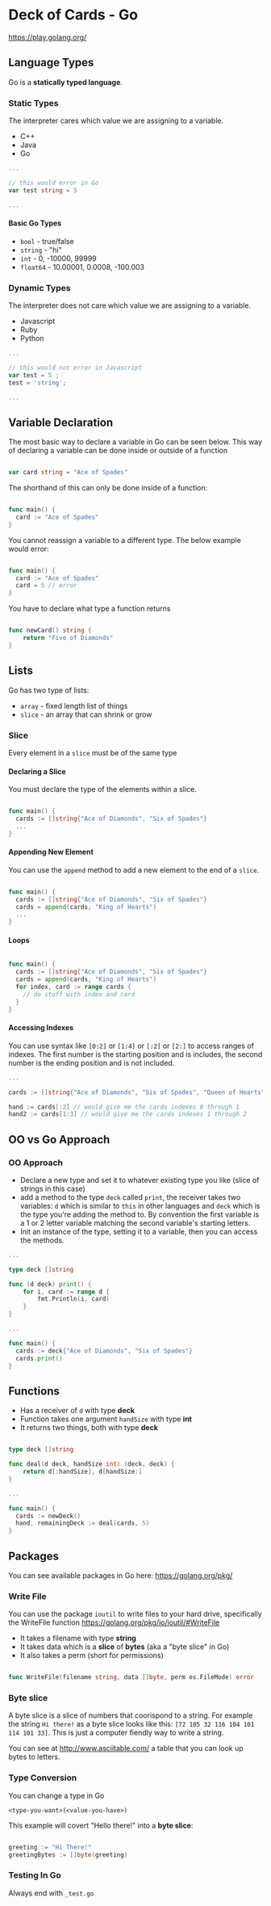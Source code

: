 # Deck of Cards - Go

https://play.golang.org/

## Language Types

Go is a **statically typed language**.

### **Static Types**

The interpreter cares which value we are assigning to a variable.

* C++
* Java
* Go

```go
...

// this would error in Go
var test string = 5 

...
```

#### Basic Go Types

* `bool` - true/false
* `string` - "hi"
* `int` - 0, -10000, 99999
* `float64` - 10.00001, 0.0008, -100.003

### **Dynamic Types**

The interpreter does not care which value we are assigning to a variable.

* Javascript
* Ruby
* Python


```javascript
...

// this would not error in Javascript
var test = 5 ;
test = 'string';

...
```

## Variable Declaration

The most basic way to declare a variable in Go can be seen below. This way of declaring a variable can be done inside or outside of a function

```go

var card string = "Ace of Spades"

```

The shorthand of this can only be done inside of a function:

```go

func main() {
  card := "Ace of Spades"
}

```

You cannot reassign a variable to a different type. The below example would error:

```go

func main() {
  card := "Ace of Spades"
  card = 5 // error
}

```

You have to declare what type a function returns

```go

func newCard() string {
	return "Five of Diamonds"
}

```

## Lists

Go has two type of lists:

* `array` - fixed length list of things
* `slice` - an array that can shrink or grow


### Slice

Every element in a `slice` must be of the same type

#### Declaring a Slice

You must declare the type of the elements within a slice.

```go

func main() {
  cards := []string{"Ace of Diamonds", "Six of Spades"}
  ...
}

```

#### Appending New Element

You can use the `append` method to add a new element to the end of a `slice`.

```go

func main() {
  cards := []string{"Ace of Diamonds", "Six of Spades"}
  cards = append(cards, "King of Hearts")
  ...
}

```

#### Loops

```go

func main() {
  cards := []string{"Ace of Diamonds", "Six of Spades"}
  cards = append(cards, "King of Hearts")
  for index, card := range cards {
    // do stuff with index and card
  }
}

```

#### Accessing Indexes

You can use syntax like `[0:2]` or `[1:4]` or `[:2]` or `[2:]` to access ranges of indexes. The first number is the starting position and is includes, the second number is the ending position and is not included.


```go
...

cards := []string{"Ace of Diamonds", "Six of Spades", "Queen of Hearts"}

hand := cards[:2] // would give me the cards indexes 0 through 1
hand2 := cards[1:3] // would give me the cards indexes 1 through 2

```

## OO vs Go Approach

### OO Approach

* Declare a new type and set it to whatever existing type you like (slice of strings in this case)
* add a method to the type `deck` called `print`, the receiver takes two variables: `d` which is similar to `this` in other languages and `deck` which is the type you're adding the method to. By convention the first variable is a 1 or 2 letter variable matching the second variable's starting letters.
* Init an instance of the type, setting it to a variable, then you can access the methods.

```go
...

type deck []string

func (d deck) print() {
	for i, card := range d {
		fmt.Println(i, card)
	}
}

...

func main() {
  cards := deck{"Ace of Diamonds", "Six of Spades"}
  cards.print()
}

```

## Functions

* Has a receiver of `d` with type **deck**
* Function takes one argument `handSize` with type **int**
* It returns two things, both with type **deck**

```go

type deck []string

func deal(d deck, handSize int) (deck, deck) {
	return d[:handSize], d[handSize:]
}

...

func main() {
  cards := newDeck()
  hand, remainingDeck := deal(cards, 5)
}

```

## Packages

You can see available packages in Go here: https://golang.org/pkg/

### Write File

You can use the package `ioutil` to write files to your hard drive, specifically the WriteFile function https://golang.org/pkg/io/ioutil/#WriteFile

* It takes a filename with type **string**
* It takes data which is a **slice** of **bytes** (aka a "byte slice" in Go)
* It also takes a perm (short for permissions)

```go

func WriteFile(filename string, data []byte, perm os.FileMode) error

```

### Byte slice

A byte slice is a slice of numbers that coorispond to a string. For example the string `Hi there!` as a byte slice looks like this: `[72 105 32 116 104 101 114 101 33]`. This is just a computer fiendly way to write a string.

You can see at http://www.asciitable.com/ a table that you can look up bytes to letters.



### Type Conversion

You can change a type in Go 

`<type-you-want>(<value-you-have>)`

This example will covert "Hello there!" into a **byte slice**:

```go

greeting := "Hi There!"
greetingBytes := []byte(greeting)

```

### Testing In Go

Always end with `_test.go`
